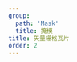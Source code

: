 ```yaml
---
group:
  path: 'Mask'
  title: 掩模
title: 矢量栅格瓦片
order: 2
---
```

<code src="./demos/vector_raster.tsx"></code>